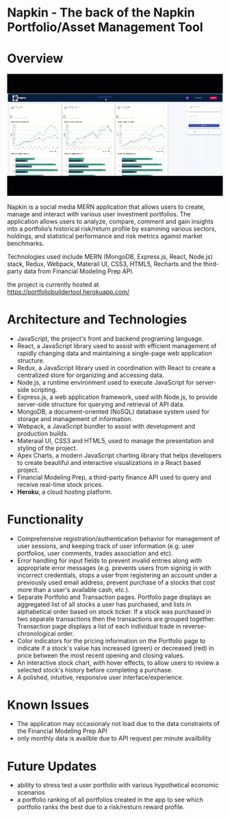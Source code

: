 # Napkin - The back of the Napkin Portfolio/Asset Management Tool



# Overview


![projectImage](./src/images/napkin.gif)

Napkin is a social media MERN application that allows users to create, manage and interact with various user investment portfolios. The application allows users to analyze, compare, comment and gain insights into a portfolio’s historical risk/return profile by examining various sectors, holdings, and statistical performance and risk metrics against market benchmarks.

Technologies used include MERN (MongoDB, Express.js, React, Node.js) stack, Redux, Webpack, Materail UI, CSS3, HTML5, Recharts and the third-party data from Financial Modeling Prep API. 

the project is currently hosted at https://portfoliobuildertool.herokuapp.com/

# Architecture and Technologies
* JavaScript, the project's front and backend programing language.
* React, a JavaScript library used to assist with efficient management of rapidly changing data and maintaining a single-page web application structure.
* Redux, a JavaScript library used in coordination with React to create a centralized store for organizing and accessing data.
* Node.js, a runtime environment used to execute JavaScript for server-side scripting.
* Express.js, a web application framework, used with Node.js, to provide server-side structure for querying and retrieval of API data.
* MongoDB, a document-oriented (NoSQL) database system used for storage and management of information.
* Webpack, a JavaScript bundler to assist with development and production builds.
* Materaial UI, CSS3 and HTML5, used to manage the presentation and styling of the project.
* Apex Charts, a modern JavaScript charting library that helps developers to create beautiful and interactive visualizations in a React based project.
* Financial Modeling Prep, a third-party finance API used to query and receive real-time stock prices.
* __Heroku__, a cloud hosting platform.

# Functionality
* Comprehensive registration/authentication behavior for management of user sessions, and keeping track of user information (e.g. user portfolios, user comments, trades association and etc).
* Error handling for input fields to prevent invalid entries along with appropriate error messages (e.g. prevents users from signing in with incorrect credentials, stops a user from registering an account under a previously used email address, prevent purchase of a stocks that cost more than a user's available cash, etc.).
* Separate Portfolio and Transaction pages. Portfolio page displays an aggregated list of all stocks a user has purchased, and lists in alphabetical order based on stock ticker. If a stock was purchased in two separate transactions then the transactions are grouped together. Transaction page displays a list of each individual trade in reverse-chronological order.
* Color indicators for the pricing information on the Portfolio page to indicate if a stock's value has increased (green) or decreased (red) in price between the most recent opening and closing values.
* An interactive stock chart, with hover effects, to allow users to review a selected stock's history before completing a purchase.
* A polished, intuitive, responsive user interface/experience.
# Known Issues
* The application may occasionaly not load due to the data constraints of the Financial Modeling Prep API
* only monthly data is availble due to API request per minute availbility
# Future Updates
* ability to stress test a user portfolio with various hypothetical economic scenarios
* a portfolio ranking of all portfolios created in the app to see which portfolio ranks the best due to a risk/resturn reward profile.

 